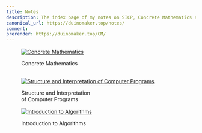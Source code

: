 ```yaml
---
title: Notes
description: The index page of my notes on SICP, Concrete Mathematics and Introduction to Algorithms
canonical_url: https://duinomaker.top/notes/
comment:
prerender: https://duinomaker.top/CM/
---
```


<div class="level" style="margin-top: 1rem;">
<div class="level-item">
<figure class="image">
<a href="/CM/" target="_self"><img class="image book-cover not-gallery-item" src="https://cdn.jsdelivr.net/gh/duinomaker/HexoBlog@d638cb1/source/images/books/cm.jpg" alt="Concrete Mathematics" /></a>
<p class="rigid">Concrete Mathematics<br /><br /></p>
</figure>
</div>

<div class="level-item">
<figure class="image">
<a href="/SICP/" target="_self"><img class="image book-cover not-gallery-item" src="https://cdn.jsdelivr.net/gh/duinomaker/HexoBlog@d638cb1/source/images/books/sicp.jpg" alt="Structure and Interpretation of Computer Programs" /></a>
<p class="rigid">Structure and Interpretation<br />of Computer Programs</p>
</figure>
</div>

<!-- <div class="tile">
<figure class="image has-mb-6">
<a href="/ITOC/" target="_self"><img class="image book-cover not-gallery-item" src="https://cdn.jsdelivr.net/gh/duinomaker/HexoBlog@d638cb1/source/images/books/itoc.jpg" alt="Introdoction to the Theory of Computation" /></a>
<p class="rigid">Introduction to the<br />Theory of Computation</p>
</figure>
</div> -->
</div>

<div class="level" style="margin-top: 1rem;">
<div class="level-item">
<figure class="image">
<a href="/CLRS/" target="_self"><img class="image book-cover not-gallery-item" src="https://cdn.jsdelivr.net/gh/duinomaker/HexoBlog@d638cb1/source/images/books/clrs.jpg" alt="Introduction to Algorithms" /></a>
<p class="rigid">Introduction to Algorithms</p>
</figure>
</div>
</div>